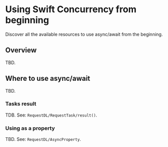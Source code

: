 # Using Swift Concurrency from beginning

Discover all the available resources to use async/await from the beginning.

## Overview

TBD.

## Where to use async/await

TBD.

### Tasks result

TDB. See: ``RequestDL/RequestTask/result()``.

### Using as a property

TBD. See: ``RequestDL/AsyncProperty``.
